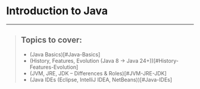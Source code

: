 # Introduction to Java
---

> ## Topics to cover:
> - (Java Basics)[#Java-Basics]
> - (History, Features, Evolution (Java 8 → Java 24+))[#History-Features-Evolution]
> - (JVM, JRE, JDK – Differences & Roles)[#JVM-JRE-JDK]
> - (Java IDEs (Eclipse, IntelliJ IDEA, NetBeans))[#Java-IDEs]